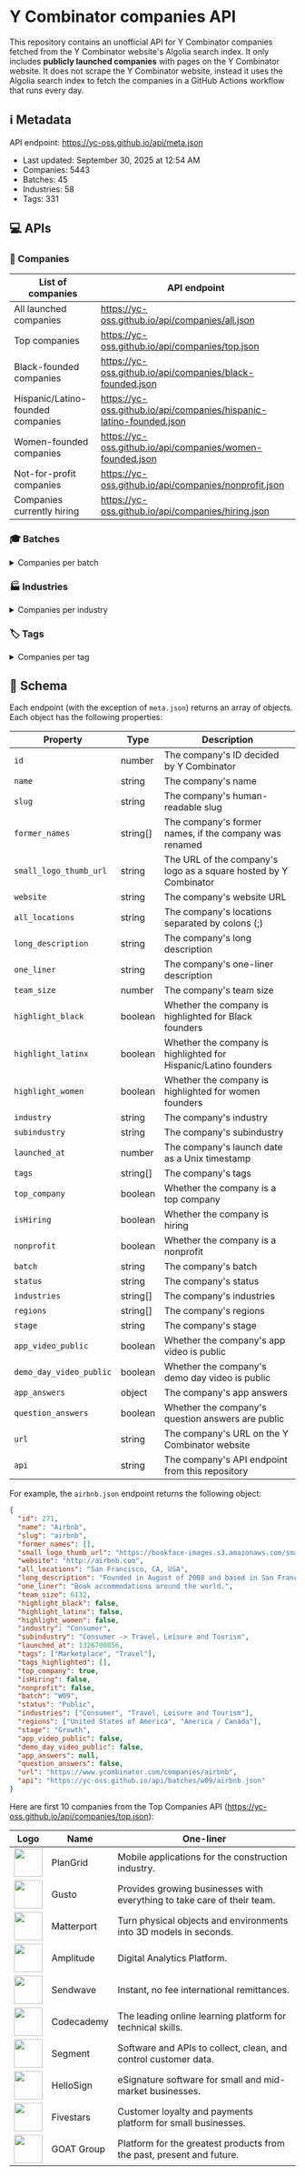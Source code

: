 # Y Combinator companies API

This repository contains an unofficial API for Y Combinator companies fetched
from the Y Combinator website's Algolia search index. It only includes
**publicly launched companies** with pages on the Y Combinator website. It does
not scrape the Y Combinator website, instead it uses the Algolia search index to
fetch the companies in a GitHub Actions workflow that runs every day.

<!--start generated readme-->

## ℹ️ Metadata

API endpoint: https://yc-oss.github.io/api/meta.json

- Last updated: September 30, 2025 at 12:54 AM
- Companies: 5443
- Batches: 45
- Industries: 58
- Tags: 331

## 💻 APIs

### 🏢 Companies

| List of companies                 | API endpoint                                                        |
| --------------------------------- | ------------------------------------------------------------------- |
| All launched companies            | https://yc-oss.github.io/api/companies/all.json                     |
| Top companies                     | https://yc-oss.github.io/api/companies/top.json                     |
| Black-founded companies           | https://yc-oss.github.io/api/companies/black-founded.json           |
| Hispanic/Latino-founded companies | https://yc-oss.github.io/api/companies/hispanic-latino-founded.json |
| Women-founded companies           | https://yc-oss.github.io/api/companies/women-founded.json           |
| Not-for-profit companies          | https://yc-oss.github.io/api/companies/nonprofit.json               |
| Companies currently hiring        | https://yc-oss.github.io/api/companies/hiring.json                  |

### 🎓 Batches

<details>
<summary>Companies per batch</summary>

| Batch       | Count | API endpoint                                          |
| ----------- | ----- | ----------------------------------------------------- |
| Winter 2012 | 66    | https://yc-oss.github.io/api/batches/winter-2012.json |
| Summer 2011 | 60    | https://yc-oss.github.io/api/batches/summer-2011.json |
| Winter 2011 | 45    | https://yc-oss.github.io/api/batches/winter-2011.json |
| Summer 2010 | 36    | https://yc-oss.github.io/api/batches/summer-2010.json |
| Winter 2010 | 27    | https://yc-oss.github.io/api/batches/winter-2010.json |
| Summer 2009 | 26    | https://yc-oss.github.io/api/batches/summer-2009.json |
| Winter 2009 | 16    | https://yc-oss.github.io/api/batches/winter-2009.json |
| Summer 2008 | 22    | https://yc-oss.github.io/api/batches/summer-2008.json |
| Winter 2008 | 21    | https://yc-oss.github.io/api/batches/winter-2008.json |
| Summer 2007 | 19    | https://yc-oss.github.io/api/batches/summer-2007.json |
| Winter 2007 | 13    | https://yc-oss.github.io/api/batches/winter-2007.json |
| Summer 2006 | 11    | https://yc-oss.github.io/api/batches/summer-2006.json |
| Winter 2006 | 7     | https://yc-oss.github.io/api/batches/winter-2006.json |
| Summer 2005 | 8     | https://yc-oss.github.io/api/batches/summer-2005.json |
| Summer 2012 | 83    | https://yc-oss.github.io/api/batches/summer-2012.json |
| Winter 2013 | 46    | https://yc-oss.github.io/api/batches/winter-2013.json |
| Summer 2013 | 52    | https://yc-oss.github.io/api/batches/summer-2013.json |
| Winter 2014 | 74    | https://yc-oss.github.io/api/batches/winter-2014.json |
| Summer 2014 | 78    | https://yc-oss.github.io/api/batches/summer-2014.json |
| Winter 2015 | 111   | https://yc-oss.github.io/api/batches/winter-2015.json |
| Summer 2015 | 105   | https://yc-oss.github.io/api/batches/summer-2015.json |
| Winter 2016 | 122   | https://yc-oss.github.io/api/batches/winter-2016.json |
| Summer 2017 | 125   | https://yc-oss.github.io/api/batches/summer-2017.json |
| Summer 2016 | 102   | https://yc-oss.github.io/api/batches/summer-2016.json |
| Winter 2017 | 116   | https://yc-oss.github.io/api/batches/winter-2017.json |
| Winter 2018 | 146   | https://yc-oss.github.io/api/batches/winter-2018.json |
| Summer 2018 | 131   | https://yc-oss.github.io/api/batches/summer-2018.json |
| Summer 2019 | 176   | https://yc-oss.github.io/api/batches/summer-2019.json |
| Winter 2019 | 195   | https://yc-oss.github.io/api/batches/winter-2019.json |
| Winter 2020 | 228   | https://yc-oss.github.io/api/batches/winter-2020.json |
| Summer 2020 | 208   | https://yc-oss.github.io/api/batches/summer-2020.json |
| Winter 2021 | 336   | https://yc-oss.github.io/api/batches/winter-2021.json |
| Summer 2021 | 391   | https://yc-oss.github.io/api/batches/summer-2021.json |
| Winter 2022 | 400   | https://yc-oss.github.io/api/batches/winter-2022.json |
| Summer 2022 | 234   | https://yc-oss.github.io/api/batches/summer-2022.json |
| Winter 2023 | 275   | https://yc-oss.github.io/api/batches/winter-2023.json |
| Summer 2023 | 221   | https://yc-oss.github.io/api/batches/summer-2023.json |
| Winter 2024 | 251   | https://yc-oss.github.io/api/batches/winter-2024.json |
| Winter 2025 | 167   | https://yc-oss.github.io/api/batches/winter-2025.json |
| Summer 2024 | 252   | https://yc-oss.github.io/api/batches/summer-2024.json |
| Fall 2024   | 94    | https://yc-oss.github.io/api/batches/fall-2024.json   |
| Spring 2025 | 144   | https://yc-oss.github.io/api/batches/spring-2025.json |
| Summer 2025 | 170   | https://yc-oss.github.io/api/batches/summer-2025.json |
| Fall 2025   | 32    | https://yc-oss.github.io/api/batches/fall-2025.json   |
| Unspecified | 1     | https://yc-oss.github.io/api/batches/unspecified.json |

</details>

### 🏭 Industries

<details>
<summary>Companies per industry</summary>

| Industry                        | Count | API endpoint                                                                |
| ------------------------------- | ----- | --------------------------------------------------------------------------- |
| Agriculture                     | 29    | https://yc-oss.github.io/api/industries/agriculture.json                    |
| Analytics                       | 117   | https://yc-oss.github.io/api/industries/analytics.json                      |
| Apparel and Cosmetics           | 49    | https://yc-oss.github.io/api/industries/apparel-and-cosmetics.json          |
| Asset Management                | 52    | https://yc-oss.github.io/api/industries/asset-management.json               |
| Automotive                      | 21    | https://yc-oss.github.io/api/industries/automotive.json                     |
| Aviation and Space              | 55    | https://yc-oss.github.io/api/industries/aviation-and-space.json             |
| B2B                             | 2714  | https://yc-oss.github.io/api/industries/b2b.json                            |
| Banking and Exchange            | 71    | https://yc-oss.github.io/api/industries/banking-and-exchange.json           |
| Climate                         | 51    | https://yc-oss.github.io/api/industries/climate.json                        |
| Construction                    | 43    | https://yc-oss.github.io/api/industries/construction.json                   |
| Consumer                        | 846   | https://yc-oss.github.io/api/industries/consumer.json                       |
| Consumer Electronics            | 41    | https://yc-oss.github.io/api/industries/consumer-electronics.json           |
| Consumer Finance                | 81    | https://yc-oss.github.io/api/industries/consumer-finance.json               |
| Consumer Health and Wellness    | 113   | https://yc-oss.github.io/api/industries/consumer-health-and-wellness.json   |
| Content                         | 110   | https://yc-oss.github.io/api/industries/content.json                        |
| Credit and Lending              | 74    | https://yc-oss.github.io/api/industries/credit-and-lending.json             |
| Diagnostics                     | 54    | https://yc-oss.github.io/api/industries/diagnostics.json                    |
| Drones                          | 20    | https://yc-oss.github.io/api/industries/drones.json                         |
| Drug Discovery and Delivery     | 49    | https://yc-oss.github.io/api/industries/drug-discovery-and-delivery.json    |
| Education                       | 125   | https://yc-oss.github.io/api/industries/education.json                      |
| Energy                          | 38    | https://yc-oss.github.io/api/industries/energy.json                         |
| Engineering, Product and Design | 557   | https://yc-oss.github.io/api/industries/engineering-product-and-design.json |
| Finance and Accounting          | 120   | https://yc-oss.github.io/api/industries/finance-and-accounting.json         |
| Fintech                         | 597   | https://yc-oss.github.io/api/industries/fintech.json                        |
| Food and Beverage               | 94    | https://yc-oss.github.io/api/industries/food-and-beverage.json              |
| Gaming                          | 69    | https://yc-oss.github.io/api/industries/gaming.json                         |
| Government                      | 40    | https://yc-oss.github.io/api/industries/government.json                     |
| Healthcare                      | 640   | https://yc-oss.github.io/api/industries/healthcare.json                     |
| Healthcare IT                   | 136   | https://yc-oss.github.io/api/industries/healthcare-it.json                  |
| Healthcare Services             | 68    | https://yc-oss.github.io/api/industries/healthcare-services.json            |
| Home and Personal               | 128   | https://yc-oss.github.io/api/industries/home-and-personal.json              |
| Housing and Real Estate         | 79    | https://yc-oss.github.io/api/industries/housing-and-real-estate.json        |
| Human Resources                 | 81    | https://yc-oss.github.io/api/industries/human-resources.json                |
| Industrial Bio                  | 32    | https://yc-oss.github.io/api/industries/industrial-bio.json                 |
| Industrials                     | 317   | https://yc-oss.github.io/api/industries/industrials.json                    |
| Infrastructure                  | 238   | https://yc-oss.github.io/api/industries/infrastructure.json                 |
| Insurance                       | 48    | https://yc-oss.github.io/api/industries/insurance.json                      |
| Job and Career Services         | 17    | https://yc-oss.github.io/api/industries/job-and-career-services.json        |
| Legal                           | 45    | https://yc-oss.github.io/api/industries/legal.json                          |
| Manufacturing and Robotics      | 82    | https://yc-oss.github.io/api/industries/manufacturing-and-robotics.json     |
| Marketing                       | 152   | https://yc-oss.github.io/api/industries/marketing.json                      |
| Medical Devices                 | 43    | https://yc-oss.github.io/api/industries/medical-devices.json                |
| Office Management               | 25    | https://yc-oss.github.io/api/industries/office-management.json              |
| Operations                      | 136   | https://yc-oss.github.io/api/industries/operations.json                     |
| Payments                        | 121   | https://yc-oss.github.io/api/industries/payments.json                       |
| Productivity                    | 217   | https://yc-oss.github.io/api/industries/productivity.json                   |
| Real Estate and Construction    | 146   | https://yc-oss.github.io/api/industries/real-estate-and-construction.json   |
| Recruiting and Talent           | 70    | https://yc-oss.github.io/api/industries/recruiting-and-talent.json          |
| Retail                          | 126   | https://yc-oss.github.io/api/industries/retail.json                         |
| Sales                           | 124   | https://yc-oss.github.io/api/industries/sales.json                          |
| Security                        | 105   | https://yc-oss.github.io/api/industries/security.json                       |
| Social                          | 113   | https://yc-oss.github.io/api/industries/social.json                         |
| Supply Chain and Logistics      | 125   | https://yc-oss.github.io/api/industries/supply-chain-and-logistics.json     |
| Therapeutics                    | 64    | https://yc-oss.github.io/api/industries/therapeutics.json                   |
| Transportation Services         | 27    | https://yc-oss.github.io/api/industries/transportation-services.json        |
| Travel, Leisure and Tourism     | 35    | https://yc-oss.github.io/api/industries/travel-leisure-and-tourism.json     |
| Unspecified                     | 18    | https://yc-oss.github.io/api/industries/unspecified.json                    |
| Virtual and Augmented Reality   | 21    | https://yc-oss.github.io/api/industries/virtual-and-augmented-reality.json  |

</details>

### 🏷️ Tags

<details>
<summary>Companies per tag</summary>

| Tag                                                    | Count | API endpoint                                                                                 |
| ------------------------------------------------------ | ----- | -------------------------------------------------------------------------------------------- |
| 3D Printed Foods                                       | 1     | https://yc-oss.github.io/api/tags/3d-printed-foods.json                                      |
| 3D Printing                                            | 13    | https://yc-oss.github.io/api/tags/3d-printing.json                                           |
| Advanced Materials                                     | 6     | https://yc-oss.github.io/api/tags/advanced-materials.json                                    |
| Advertising                                            | 35    | https://yc-oss.github.io/api/tags/advertising.json                                           |
| Aerospace                                              | 31    | https://yc-oss.github.io/api/tags/aerospace.json                                             |
| Agriculture                                            | 31    | https://yc-oss.github.io/api/tags/agriculture.json                                           |
| AI                                                     | 686   | https://yc-oss.github.io/api/tags/ai.json                                                    |
| AI Assistant                                           | 138   | https://yc-oss.github.io/api/tags/ai-assistant.json                                          |
| AI-Enhanced Learning                                   | 44    | https://yc-oss.github.io/api/tags/ai-enhanced-learning.json                                  |
| AI-powered Drug Discovery                              | 38    | https://yc-oss.github.io/api/tags/ai-powered-drug-discovery.json                             |
| AIOps                                                  | 54    | https://yc-oss.github.io/api/tags/aiops.json                                                 |
| Air Taxis                                              | 5     | https://yc-oss.github.io/api/tags/air-taxis.json                                             |
| Airlines                                               | 4     | https://yc-oss.github.io/api/tags/airlines.json                                              |
| Airplanes                                              | 10    | https://yc-oss.github.io/api/tags/airplanes.json                                             |
| Alternative Battery Tech                               | 2     | https://yc-oss.github.io/api/tags/alternative-battery-tech.json                              |
| Alternative Fuels                                      | 1     | https://yc-oss.github.io/api/tags/alternative-fuels.json                                     |
| Analytics                                              | 180   | https://yc-oss.github.io/api/tags/analytics.json                                             |
| Anti-Aging                                             | 7     | https://yc-oss.github.io/api/tags/anti-aging.json                                            |
| API                                                    | 140   | https://yc-oss.github.io/api/tags/api.json                                                   |
| APIs                                                   | 8     | https://yc-oss.github.io/api/tags/apis.json                                                  |
| Apparel                                                | 4     | https://yc-oss.github.io/api/tags/apparel.json                                               |
| AR                                                     | 6     | https://yc-oss.github.io/api/tags/ar.json                                                    |
| Architecture                                           | 2     | https://yc-oss.github.io/api/tags/architecture.json                                          |
| Art Trading Platforms                                  | 1     | https://yc-oss.github.io/api/tags/art-trading-platforms.json                                 |
| Artificial Intelligence                                | 796   | https://yc-oss.github.io/api/tags/artificial-intelligence.json                               |
| Assistive Tech                                         | 7     | https://yc-oss.github.io/api/tags/assistive-tech.json                                        |
| Augmented Reality                                      | 22    | https://yc-oss.github.io/api/tags/augmented-reality.json                                     |
| Auto Commerce                                          | 6     | https://yc-oss.github.io/api/tags/auto-commerce.json                                         |
| Automation                                             | 77    | https://yc-oss.github.io/api/tags/automation.json                                            |
| Automotive                                             | 21    | https://yc-oss.github.io/api/tags/automotive.json                                            |
| Autonomous Delivery                                    | 8     | https://yc-oss.github.io/api/tags/autonomous-delivery.json                                   |
| Autonomous Trucking                                    | 12    | https://yc-oss.github.io/api/tags/autonomous-trucking.json                                   |
| B2B                                                    | 1068  | https://yc-oss.github.io/api/tags/b2b.json                                                   |
| Banking as a Service                                   | 25    | https://yc-oss.github.io/api/tags/banking-as-a-service.json                                  |
| Batteryless IoT Sensors                                | 1     | https://yc-oss.github.io/api/tags/batteryless-iot-sensors.json                               |
| Beauty                                                 | 10    | https://yc-oss.github.io/api/tags/beauty.json                                                |
| Big Data                                               | 22    | https://yc-oss.github.io/api/tags/big-data.json                                              |
| Billing                                                | 10    | https://yc-oss.github.io/api/tags/billing.json                                               |
| Biometrics                                             | 6     | https://yc-oss.github.io/api/tags/biometrics.json                                            |
| Bioplastic                                             | 3     | https://yc-oss.github.io/api/tags/bioplastic.json                                            |
| Biotech                                                | 132   | https://yc-oss.github.io/api/tags/biotech.json                                               |
| Biotechnology                                          | 12    | https://yc-oss.github.io/api/tags/biotechnology.json                                         |
| Blockchain                                             | 2     | https://yc-oss.github.io/api/tags/blockchain.json                                            |
| Booking                                                | 3     | https://yc-oss.github.io/api/tags/booking.json                                               |
| Calendar                                               | 8     | https://yc-oss.github.io/api/tags/calendar.json                                              |
| Call Center                                            | 7     | https://yc-oss.github.io/api/tags/call-center.json                                           |
| Cannabis                                               | 7     | https://yc-oss.github.io/api/tags/cannabis.json                                              |
| Carbon Capture and Removal                             | 13    | https://yc-oss.github.io/api/tags/carbon-capture-and-removal.json                            |
| Careers                                                | 4     | https://yc-oss.github.io/api/tags/careers.json                                               |
| Cashierless Checkout                                   | 5     | https://yc-oss.github.io/api/tags/cashierless-checkout.json                                  |
| Cell Therapy                                           | 5     | https://yc-oss.github.io/api/tags/cell-therapy.json                                          |
| Cellular Agriculture                                   | 6     | https://yc-oss.github.io/api/tags/cellular-agriculture.json                                  |
| Chat                                                   | 6     | https://yc-oss.github.io/api/tags/chat.json                                                  |
| Chatbot                                                | 9     | https://yc-oss.github.io/api/tags/chatbot.json                                               |
| Chatbots                                               | 2     | https://yc-oss.github.io/api/tags/chatbots.json                                              |
| China                                                  | 3     | https://yc-oss.github.io/api/tags/china.json                                                 |
| Civic Tech                                             | 9     | https://yc-oss.github.io/api/tags/civic-tech.json                                            |
| Clean Meat                                             | 1     | https://yc-oss.github.io/api/tags/clean-meat.json                                            |
| Climate                                                | 146   | https://yc-oss.github.io/api/tags/climate.json                                               |
| ClimateTech                                            | 32    | https://yc-oss.github.io/api/tags/climatetech.json                                           |
| Cloud Computing                                        | 43    | https://yc-oss.github.io/api/tags/cloud-computing.json                                       |
| Cloud Gaming                                           | 3     | https://yc-oss.github.io/api/tags/cloud-gaming.json                                          |
| Cloud Workload Protection                              | 5     | https://yc-oss.github.io/api/tags/cloud-workload-protection.json                             |
| Coding Bootcamps                                       | 2     | https://yc-oss.github.io/api/tags/coding-bootcamps.json                                      |
| Collaboration                                          | 45    | https://yc-oss.github.io/api/tags/collaboration.json                                         |
| Commercial Space Launch                                | 7     | https://yc-oss.github.io/api/tags/commercial-space-launch.json                               |
| Community                                              | 59    | https://yc-oss.github.io/api/tags/community.json                                             |
| Compliance                                             | 65    | https://yc-oss.github.io/api/tags/compliance.json                                            |
| Computational Storage                                  | 1     | https://yc-oss.github.io/api/tags/computational-storage.json                                 |
| Computer Vision                                        | 72    | https://yc-oss.github.io/api/tags/computer-vision.json                                       |
| Construction                                           | 63    | https://yc-oss.github.io/api/tags/construction.json                                          |
| Consumer                                               | 215   | https://yc-oss.github.io/api/tags/consumer.json                                              |
| Consumer Finance                                       | 25    | https://yc-oss.github.io/api/tags/consumer-finance.json                                      |
| Consumer Health Services                               | 101   | https://yc-oss.github.io/api/tags/consumer-health-services.json                              |
| Consumer Products                                      | 13    | https://yc-oss.github.io/api/tags/consumer-products.json                                     |
| Conversational AI                                      | 40    | https://yc-oss.github.io/api/tags/conversational-ai.json                                     |
| Conversational Banking                                 | 2     | https://yc-oss.github.io/api/tags/conversational-banking.json                                |
| COVID-19                                               | 4     | https://yc-oss.github.io/api/tags/covid-19.json                                              |
| Creator Economy                                        | 31    | https://yc-oss.github.io/api/tags/creator-economy.json                                       |
| CRISPR                                                 | 3     | https://yc-oss.github.io/api/tags/crispr.json                                                |
| CRM                                                    | 22    | https://yc-oss.github.io/api/tags/crm.json                                                   |
| Crowdfunding                                           | 9     | https://yc-oss.github.io/api/tags/crowdfunding.json                                          |
| Crowdsourcing                                          | 4     | https://yc-oss.github.io/api/tags/crowdsourcing.json                                         |
| Crypto / Web3                                          | 91    | https://yc-oss.github.io/api/tags/crypto-web3.json                                           |
| Cryptocurrency                                         | 8     | https://yc-oss.github.io/api/tags/cryptocurrency.json                                        |
| Cryptography                                           | 4     | https://yc-oss.github.io/api/tags/cryptography.json                                          |
| Cultivated Meat                                        | 2     | https://yc-oss.github.io/api/tags/cultivated-meat.json                                       |
| Culture                                                | 2     | https://yc-oss.github.io/api/tags/culture.json                                               |
| Cultured Meat                                          | 3     | https://yc-oss.github.io/api/tags/cultured-meat.json                                         |
| Customer Service                                       | 20    | https://yc-oss.github.io/api/tags/customer-service.json                                      |
| Customer Success                                       | 26    | https://yc-oss.github.io/api/tags/customer-success.json                                      |
| Customer Support                                       | 32    | https://yc-oss.github.io/api/tags/customer-support.json                                      |
| Customization                                          | 2     | https://yc-oss.github.io/api/tags/customization.json                                         |
| Cyber Insurance                                        | 1     | https://yc-oss.github.io/api/tags/cyber-insurance.json                                       |
| Cybersecurity                                          | 40    | https://yc-oss.github.io/api/tags/cybersecurity.json                                         |
| DAO                                                    | 3     | https://yc-oss.github.io/api/tags/dao.json                                                   |
| Data Engineering                                       | 91    | https://yc-oss.github.io/api/tags/data-engineering.json                                      |
| Data Labeling                                          | 13    | https://yc-oss.github.io/api/tags/data-labeling.json                                         |
| Data Science                                           | 30    | https://yc-oss.github.io/api/tags/data-science.json                                          |
| Data Visualization                                     | 32    | https://yc-oss.github.io/api/tags/data-visualization.json                                    |
| Databases                                              | 26    | https://yc-oss.github.io/api/tags/databases.json                                             |
| Dating                                                 | 7     | https://yc-oss.github.io/api/tags/dating.json                                                |
| Deep Learning                                          | 39    | https://yc-oss.github.io/api/tags/deep-learning.json                                         |
| Deepfake Detection                                     | 1     | https://yc-oss.github.io/api/tags/deepfake-detection.json                                    |
| DeFi                                                   | 12    | https://yc-oss.github.io/api/tags/defi.json                                                  |
| Delivery                                               | 54    | https://yc-oss.github.io/api/tags/delivery.json                                              |
| Dental                                                 | 6     | https://yc-oss.github.io/api/tags/dental.json                                                |
| Design                                                 | 27    | https://yc-oss.github.io/api/tags/design.json                                                |
| Design Tools                                           | 56    | https://yc-oss.github.io/api/tags/design-tools.json                                          |
| Developer Tools                                        | 516   | https://yc-oss.github.io/api/tags/developer-tools.json                                       |
| DevOps                                                 | 48    | https://yc-oss.github.io/api/tags/devops.json                                                |
| DevSecOps                                              | 32    | https://yc-oss.github.io/api/tags/devsecops.json                                             |
| Diagnostics                                            | 32    | https://yc-oss.github.io/api/tags/diagnostics.json                                           |
| Digital Freight Brokerage                              | 2     | https://yc-oss.github.io/api/tags/digital-freight-brokerage.json                             |
| Digital Health                                         | 102   | https://yc-oss.github.io/api/tags/digital-health.json                                        |
| Diversity & Inclusion                                  | 3     | https://yc-oss.github.io/api/tags/diversity-and-inclusion.json                               |
| Documents                                              | 31    | https://yc-oss.github.io/api/tags/documents.json                                             |
| Drones                                                 | 25    | https://yc-oss.github.io/api/tags/drones.json                                                |
| Drug Delivery                                          | 6     | https://yc-oss.github.io/api/tags/drug-delivery.json                                         |
| Drug discovery                                         | 30    | https://yc-oss.github.io/api/tags/drug-discovery.json                                        |
| E-Commerce                                             | 42    | https://yc-oss.github.io/api/tags/e-commerce.json                                            |
| Edge Computing Semiconductors                          | 4     | https://yc-oss.github.io/api/tags/edge-computing-semiconductors.json                         |
| Edtech                                                 | 19    | https://yc-oss.github.io/api/tags/edtech.json                                                |
| Education                                              | 164   | https://yc-oss.github.io/api/tags/education.json                                             |
| eLearning                                              | 48    | https://yc-oss.github.io/api/tags/elearning.json                                             |
| Election Tech                                          | 2     | https://yc-oss.github.io/api/tags/election-tech.json                                         |
| Electric Vehicles                                      | 24    | https://yc-oss.github.io/api/tags/electric-vehicles.json                                     |
| Electronics                                            | 9     | https://yc-oss.github.io/api/tags/electronics.json                                           |
| Email                                                  | 28    | https://yc-oss.github.io/api/tags/email.json                                                 |
| Emerging Markets                                       | 7     | https://yc-oss.github.io/api/tags/emerging-markets.json                                      |
| Energy                                                 | 38    | https://yc-oss.github.io/api/tags/energy.json                                                |
| Energy Storage                                         | 13    | https://yc-oss.github.io/api/tags/energy-storage.json                                        |
| Enterprise                                             | 108   | https://yc-oss.github.io/api/tags/enterprise.json                                            |
| Enterprise Software                                    | 103   | https://yc-oss.github.io/api/tags/enterprise-software.json                                   |
| Entertainment                                          | 51    | https://yc-oss.github.io/api/tags/entertainment.json                                         |
| eSports                                                | 3     | https://yc-oss.github.io/api/tags/esports.json                                               |
| Fashion                                                | 20    | https://yc-oss.github.io/api/tags/fashion.json                                               |
| Feedback                                               | 6     | https://yc-oss.github.io/api/tags/feedback.json                                              |
| Femtech                                                | 5     | https://yc-oss.github.io/api/tags/femtech.json                                               |
| Fertility Tech                                         | 8     | https://yc-oss.github.io/api/tags/fertility-tech.json                                        |
| Finance                                                | 76    | https://yc-oss.github.io/api/tags/finance.json                                               |
| FinOps                                                 | 28    | https://yc-oss.github.io/api/tags/finops.json                                                |
| Fintech                                                | 697   | https://yc-oss.github.io/api/tags/fintech.json                                               |
| Fitness                                                | 18    | https://yc-oss.github.io/api/tags/fitness.json                                               |
| Food                                                   | 8     | https://yc-oss.github.io/api/tags/food.json                                                  |
| Food & Beverage                                        | 26    | https://yc-oss.github.io/api/tags/food-and-beverage.json                                     |
| Food Service Robots & Machines                         | 10    | https://yc-oss.github.io/api/tags/food-service-robots-and-machines.json                      |
| Food Tech                                              | 48    | https://yc-oss.github.io/api/tags/food-tech.json                                             |
| Fraud Detection                                        | 7     | https://yc-oss.github.io/api/tags/fraud-detection.json                                       |
| Fraud Prevention                                       | 4     | https://yc-oss.github.io/api/tags/fraud-prevention.json                                      |
| Fundraising                                            | 3     | https://yc-oss.github.io/api/tags/fundraising.json                                           |
| Furniture                                              | 7     | https://yc-oss.github.io/api/tags/furniture.json                                             |
| Fusion Energy                                          | 2     | https://yc-oss.github.io/api/tags/fusion-energy.json                                         |
| Gaming                                                 | 86    | https://yc-oss.github.io/api/tags/gaming.json                                                |
| Gardening                                              | 2     | https://yc-oss.github.io/api/tags/gardening.json                                             |
| Gene Therapy                                           | 13    | https://yc-oss.github.io/api/tags/gene-therapy.json                                          |
| Generative AI                                          | 268   | https://yc-oss.github.io/api/tags/generative-ai.json                                         |
| Genetic Engineering                                    | 2     | https://yc-oss.github.io/api/tags/genetic-engineering.json                                   |
| Genomics                                               | 27    | https://yc-oss.github.io/api/tags/genomics.json                                              |
| Geographic Information System                          | 5     | https://yc-oss.github.io/api/tags/geographic-information-system.json                         |
| Ghost Kitchens                                         | 11    | https://yc-oss.github.io/api/tags/ghost-kitchens.json                                        |
| GovTech                                                | 41    | https://yc-oss.github.io/api/tags/govtech.json                                               |
| GraphQL                                                | 3     | https://yc-oss.github.io/api/tags/graphql.json                                               |
| Grocery                                                | 31    | https://yc-oss.github.io/api/tags/grocery.json                                               |
| Hard Tech                                              | 91    | https://yc-oss.github.io/api/tags/hard-tech.json                                             |
| Hardware                                               | 119   | https://yc-oss.github.io/api/tags/hardware.json                                              |
| Health & Wellness                                      | 39    | https://yc-oss.github.io/api/tags/health-and-wellness.json                                   |
| Health Insurance                                       | 26    | https://yc-oss.github.io/api/tags/health-insurance.json                                      |
| Health Tech                                            | 169   | https://yc-oss.github.io/api/tags/health-tech.json                                           |
| Healthcare                                             | 197   | https://yc-oss.github.io/api/tags/healthcare.json                                            |
| Healthcare IT                                          | 36    | https://yc-oss.github.io/api/tags/healthcare-it.json                                         |
| Home Automation                                        | 4     | https://yc-oss.github.io/api/tags/home-automation.json                                       |
| Home Services                                          | 9     | https://yc-oss.github.io/api/tags/home-services.json                                         |
| Housing                                                | 18    | https://yc-oss.github.io/api/tags/housing.json                                               |
| HR Tech                                                | 72    | https://yc-oss.github.io/api/tags/hr-tech.json                                               |
| Human Resources                                        | 22    | https://yc-oss.github.io/api/tags/human-resources.json                                       |
| Hydrogen Energy                                        | 3     | https://yc-oss.github.io/api/tags/hydrogen-energy.json                                       |
| Identity                                               | 15    | https://yc-oss.github.io/api/tags/identity.json                                              |
| Immigration                                            | 5     | https://yc-oss.github.io/api/tags/immigration.json                                           |
| Income Share Agreements                                | 4     | https://yc-oss.github.io/api/tags/income-share-agreements.json                               |
| India                                                  | 38    | https://yc-oss.github.io/api/tags/india.json                                                 |
| Indoor Mapping                                         | 5     | https://yc-oss.github.io/api/tags/indoor-mapping.json                                        |
| Industrial                                             | 16    | https://yc-oss.github.io/api/tags/industrial.json                                            |
| Industrial Workplace Safety                            | 4     | https://yc-oss.github.io/api/tags/industrial-workplace-safety.json                           |
| Infrastructure                                         | 89    | https://yc-oss.github.io/api/tags/infrastructure.json                                        |
| Insurance                                              | 67    | https://yc-oss.github.io/api/tags/insurance.json                                             |
| International                                          | 6     | https://yc-oss.github.io/api/tags/international.json                                         |
| Investing                                              | 55    | https://yc-oss.github.io/api/tags/investing.json                                             |
| Investments                                            | 7     | https://yc-oss.github.io/api/tags/investments.json                                           |
| IoT                                                    | 45    | https://yc-oss.github.io/api/tags/iot.json                                                   |
| IoT Security                                           | 2     | https://yc-oss.github.io/api/tags/iot-security.json                                          |
| Kids                                                   | 9     | https://yc-oss.github.io/api/tags/kids.json                                                  |
| Kubernetes                                             | 13    | https://yc-oss.github.io/api/tags/kubernetes.json                                            |
| Lab-on-a-chip                                          | 1     | https://yc-oss.github.io/api/tags/lab-on-a-chip.json                                         |
| Latin America                                          | 21    | https://yc-oss.github.io/api/tags/latin-america.json                                         |
| Legal                                                  | 31    | https://yc-oss.github.io/api/tags/legal.json                                                 |
| LegalTech                                              | 48    | https://yc-oss.github.io/api/tags/legaltech.json                                             |
| Lending                                                | 16    | https://yc-oss.github.io/api/tags/lending.json                                               |
| Lidar                                                  | 1     | https://yc-oss.github.io/api/tags/lidar.json                                                 |
| Live                                                   | 5     | https://yc-oss.github.io/api/tags/live.json                                                  |
| Livestock Health                                       | 1     | https://yc-oss.github.io/api/tags/livestock-health.json                                      |
| Location-based                                         | 3     | https://yc-oss.github.io/api/tags/location-based.json                                        |
| Logistics                                              | 120   | https://yc-oss.github.io/api/tags/logistics.json                                             |
| Machine Learning                                       | 225   | https://yc-oss.github.io/api/tags/machine-learning.json                                      |
| Manufacturing                                          | 66    | https://yc-oss.github.io/api/tags/manufacturing.json                                         |
| Maritime                                               | 3     | https://yc-oss.github.io/api/tags/maritime.json                                              |
| Market Research                                        | 13    | https://yc-oss.github.io/api/tags/market-research.json                                       |
| Marketing                                              | 88    | https://yc-oss.github.io/api/tags/marketing.json                                             |
| Marketplace                                            | 305   | https://yc-oss.github.io/api/tags/marketplace.json                                           |
| Media                                                  | 40    | https://yc-oss.github.io/api/tags/media.json                                                 |
| Medical Devices                                        | 66    | https://yc-oss.github.io/api/tags/medical-devices.json                                       |
| Medical Robotics                                       | 6     | https://yc-oss.github.io/api/tags/medical-robotics.json                                      |
| Mental Health                                          | 10    | https://yc-oss.github.io/api/tags/mental-health.json                                         |
| Mental Health Tech                                     | 38    | https://yc-oss.github.io/api/tags/mental-health-tech.json                                    |
| Messaging                                              | 45    | https://yc-oss.github.io/api/tags/messaging.json                                             |
| Metaverse                                              | 9     | https://yc-oss.github.io/api/tags/metaverse.json                                             |
| Microfluidics                                          | 5     | https://yc-oss.github.io/api/tags/microfluidics.json                                         |
| Microinsurance                                         | 3     | https://yc-oss.github.io/api/tags/microinsurance.json                                        |
| Mining                                                 | 4     | https://yc-oss.github.io/api/tags/mining.json                                                |
| ML                                                     | 15    | https://yc-oss.github.io/api/tags/ml.json                                                    |
| Mobility                                               | 13    | https://yc-oss.github.io/api/tags/mobility.json                                              |
| Monitoring                                             | 12    | https://yc-oss.github.io/api/tags/monitoring.json                                            |
| Music                                                  | 22    | https://yc-oss.github.io/api/tags/music.json                                                 |
| Nanomedicine                                           | 5     | https://yc-oss.github.io/api/tags/nanomedicine.json                                          |
| Nanosensors                                            | 4     | https://yc-oss.github.io/api/tags/nanosensors.json                                           |
| Nanotechnology                                         | 11    | https://yc-oss.github.io/api/tags/nanotechnology.json                                        |
| Navigation                                             | 4     | https://yc-oss.github.io/api/tags/navigation.json                                            |
| Neobank                                                | 50    | https://yc-oss.github.io/api/tags/neobank.json                                               |
| Networks                                               | 3     | https://yc-oss.github.io/api/tags/networks.json                                              |
| Neurotechnology                                        | 14    | https://yc-oss.github.io/api/tags/neurotechnology.json                                       |
| Next-gen Network Security                              | 6     | https://yc-oss.github.io/api/tags/next-gen-network-security.json                             |
| NFT                                                    | 5     | https://yc-oss.github.io/api/tags/nft.json                                                   |
| NLP                                                    | 22    | https://yc-oss.github.io/api/tags/nlp.json                                                   |
| No-code                                                | 36    | https://yc-oss.github.io/api/tags/no-code.json                                               |
| Nonprofit                                              | 25    | https://yc-oss.github.io/api/tags/nonprofit.json                                             |
| Note-taking                                            | 5     | https://yc-oss.github.io/api/tags/note-taking.json                                           |
| Notifications                                          | 2     | https://yc-oss.github.io/api/tags/notifications.json                                         |
| Oncology                                               | 20    | https://yc-oss.github.io/api/tags/oncology.json                                              |
| Open Source                                            | 157   | https://yc-oss.github.io/api/tags/open-source.json                                           |
| Operations                                             | 34    | https://yc-oss.github.io/api/tags/operations.json                                            |
| Payments                                               | 148   | https://yc-oss.github.io/api/tags/payments.json                                              |
| Payroll                                                | 17    | https://yc-oss.github.io/api/tags/payroll.json                                               |
| Pediatrics                                             | 3     | https://yc-oss.github.io/api/tags/pediatrics.json                                            |
| Personalization                                        | 8     | https://yc-oss.github.io/api/tags/personalization.json                                       |
| Plant-based Meat                                       | 2     | https://yc-oss.github.io/api/tags/plant-based-meat.json                                      |
| Podcasts                                               | 7     | https://yc-oss.github.io/api/tags/podcasts.json                                              |
| Primary Care                                           | 8     | https://yc-oss.github.io/api/tags/primary-care.json                                          |
| Privacy                                                | 19    | https://yc-oss.github.io/api/tags/privacy.json                                               |
| Procurement                                            | 15    | https://yc-oss.github.io/api/tags/procurement.json                                           |
| Productivity                                           | 156   | https://yc-oss.github.io/api/tags/productivity.json                                          |
| Proptech                                               | 81    | https://yc-oss.github.io/api/tags/proptech.json                                              |
| Psychedelics                                           | 1     | https://yc-oss.github.io/api/tags/psychedelics.json                                          |
| Quantum Computing                                      | 5     | https://yc-oss.github.io/api/tags/quantum-computing.json                                     |
| Radar                                                  | 2     | https://yc-oss.github.io/api/tags/radar.json                                                 |
| Real Estate                                            | 79    | https://yc-oss.github.io/api/tags/real-estate.json                                           |
| Recommendation System                                  | 4     | https://yc-oss.github.io/api/tags/recommendation-system.json                                 |
| Recruiting                                             | 62    | https://yc-oss.github.io/api/tags/recruiting.json                                            |
| Referrals                                              | 2     | https://yc-oss.github.io/api/tags/referrals.json                                             |
| Regtech                                                | 16    | https://yc-oss.github.io/api/tags/regtech.json                                               |
| Reinforcement Learning                                 | 19    | https://yc-oss.github.io/api/tags/reinforcement-learning.json                                |
| Remittances                                            | 4     | https://yc-oss.github.io/api/tags/remittances.json                                           |
| Remote                                                 | 6     | https://yc-oss.github.io/api/tags/remote.json                                                |
| Remote Work                                            | 18    | https://yc-oss.github.io/api/tags/remote-work.json                                           |
| Renewable Energy                                       | 17    | https://yc-oss.github.io/api/tags/renewable-energy.json                                      |
| Restaurant Tech                                        | 12    | https://yc-oss.github.io/api/tags/restaurant-tech.json                                       |
| Retail                                                 | 48    | https://yc-oss.github.io/api/tags/retail.json                                                |
| Retail Tech                                            | 20    | https://yc-oss.github.io/api/tags/retail-tech.json                                           |
| Reviews                                                | 3     | https://yc-oss.github.io/api/tags/reviews.json                                               |
| Ridesharing                                            | 3     | https://yc-oss.github.io/api/tags/ridesharing.json                                           |
| Robotic Process Automation                             | 29    | https://yc-oss.github.io/api/tags/robotic-process-automation.json                            |
| Robotic Surgery                                        | 3     | https://yc-oss.github.io/api/tags/robotic-surgery.json                                       |
| Robotics                                               | 86    | https://yc-oss.github.io/api/tags/robotics.json                                              |
| Rocketry                                               | 4     | https://yc-oss.github.io/api/tags/rocketry.json                                              |
| SaaS                                                   | 1129  | https://yc-oss.github.io/api/tags/saas.json                                                  |
| Sales                                                  | 110   | https://yc-oss.github.io/api/tags/sales.json                                                 |
| Sales Enablement                                       | 34    | https://yc-oss.github.io/api/tags/sales-enablement.json                                      |
| Satellites                                             | 20    | https://yc-oss.github.io/api/tags/satellites.json                                            |
| Scheduling                                             | 11    | https://yc-oss.github.io/api/tags/scheduling.json                                            |
| Search                                                 | 19    | https://yc-oss.github.io/api/tags/search.json                                                |
| Security                                               | 85    | https://yc-oss.github.io/api/tags/security.json                                              |
| Security Orchestration, Automation and Response (SOAR) | 1     | https://yc-oss.github.io/api/tags/security-orchestration-automation-and-response-(soar).json |
| Self-Driving Vehicles                                  | 5     | https://yc-oss.github.io/api/tags/self-driving-vehicles.json                                 |
| Semiconductors                                         | 10    | https://yc-oss.github.io/api/tags/semiconductors.json                                        |
| SEO                                                    | 4     | https://yc-oss.github.io/api/tags/seo.json                                                   |
| Skincare                                               | 1     | https://yc-oss.github.io/api/tags/skincare.json                                              |
| Sleep Tech                                             | 8     | https://yc-oss.github.io/api/tags/sleep-tech.json                                            |
| Small Modular Reactors                                 | 2     | https://yc-oss.github.io/api/tags/small-modular-reactors.json                                |
| Smart Clothing                                         | 5     | https://yc-oss.github.io/api/tags/smart-clothing.json                                        |
| Smart Home Assistants                                  | 7     | https://yc-oss.github.io/api/tags/smart-home-assistants.json                                 |
| Smart Locks                                            | 1     | https://yc-oss.github.io/api/tags/smart-locks.json                                           |
| SMB                                                    | 13    | https://yc-oss.github.io/api/tags/smb.json                                                   |
| SMS                                                    | 7     | https://yc-oss.github.io/api/tags/sms.json                                                   |
| Social                                                 | 68    | https://yc-oss.github.io/api/tags/social.json                                                |
| Social Media                                           | 29    | https://yc-oss.github.io/api/tags/social-media.json                                          |
| Social Network                                         | 22    | https://yc-oss.github.io/api/tags/social-network.json                                        |
| Solar Power                                            | 16    | https://yc-oss.github.io/api/tags/solar-power.json                                           |
| Space Exploration                                      | 18    | https://yc-oss.github.io/api/tags/space-exploration.json                                     |
| Speech Recognition                                     | 5     | https://yc-oss.github.io/api/tags/speech-recognition.json                                    |
| Sports Tech                                            | 17    | https://yc-oss.github.io/api/tags/sports-tech.json                                           |
| Stocks                                                 | 4     | https://yc-oss.github.io/api/tags/stocks.json                                                |
| Subscriptions                                          | 39    | https://yc-oss.github.io/api/tags/subscriptions.json                                         |
| Supply Chain                                           | 80    | https://yc-oss.github.io/api/tags/supply-chain.json                                          |
| Sustainability                                         | 14    | https://yc-oss.github.io/api/tags/sustainability.json                                        |
| Sustainable Agriculture                                | 2     | https://yc-oss.github.io/api/tags/sustainable-agriculture.json                               |
| Sustainable Fashion                                    | 9     | https://yc-oss.github.io/api/tags/sustainable-fashion.json                                   |
| Sustainable Tourism                                    | 3     | https://yc-oss.github.io/api/tags/sustainable-tourism.json                                   |
| Swarm Robotics                                         | 1     | https://yc-oss.github.io/api/tags/swarm-robotics.json                                        |
| Synthetic Biology                                      | 31    | https://yc-oss.github.io/api/tags/synthetic-biology.json                                     |
| Talent Acquisition                                     | 5     | https://yc-oss.github.io/api/tags/talent-acquisition.json                                    |
| Team Collaboration                                     | 12    | https://yc-oss.github.io/api/tags/team-collaboration.json                                    |
| Telecommunications                                     | 25    | https://yc-oss.github.io/api/tags/telecommunications.json                                    |
| Telehealth                                             | 27    | https://yc-oss.github.io/api/tags/telehealth.json                                            |
| Telemedicine                                           | 29    | https://yc-oss.github.io/api/tags/telemedicine.json                                          |
| Therapeutics                                           | 45    | https://yc-oss.github.io/api/tags/therapeutics.json                                          |
| Ticketing                                              | 3     | https://yc-oss.github.io/api/tags/ticketing.json                                             |
| Time Series                                            | 3     | https://yc-oss.github.io/api/tags/time-series.json                                           |
| Trading                                                | 9     | https://yc-oss.github.io/api/tags/trading.json                                               |
| Transportation                                         | 38    | https://yc-oss.github.io/api/tags/transportation.json                                        |
| Travel                                                 | 47    | https://yc-oss.github.io/api/tags/travel.json                                                |
| Trust & Safety                                         | 5     | https://yc-oss.github.io/api/tags/trust-and-safety.json                                      |
| Unmanned Vehicle                                       | 3     | https://yc-oss.github.io/api/tags/unmanned-vehicle.json                                      |
| Vertical Farming                                       | 3     | https://yc-oss.github.io/api/tags/vertical-farming.json                                      |
| Video                                                  | 84    | https://yc-oss.github.io/api/tags/video.json                                                 |
| Virtual Reality                                        | 13    | https://yc-oss.github.io/api/tags/virtual-reality.json                                       |
| VR Health                                              | 2     | https://yc-oss.github.io/api/tags/vr-health.json                                             |
| Warehouse Management Tech                              | 14    | https://yc-oss.github.io/api/tags/warehouse-management-tech.json                             |
| Weather                                                | 3     | https://yc-oss.github.io/api/tags/weather.json                                               |
| Web Development                                        | 23    | https://yc-oss.github.io/api/tags/web-development.json                                       |
| Women's Health                                         | 14    | https://yc-oss.github.io/api/tags/women's-health.json                                        |
| Workflow Automation                                    | 68    | https://yc-oss.github.io/api/tags/workflow-automation.json                                   |

</details>
<!--end generated readme-->

## 📀 Schema

Each endpoint (with the exception of `meta.json`) returns an array of objects.
Each object has the following properties:

| Property                | Type     | Description                                                      |
| ----------------------- | -------- | ---------------------------------------------------------------- |
| `id`                    | number   | The company's ID decided by Y Combinator                         |
| `name`                  | string   | The company's name                                               |
| `slug`                  | string   | The company's human-readable slug                                |
| `former_names`          | string[] | The company's former names, if the company was renamed           |
| `small_logo_thumb_url`  | string   | The URL of the company's logo as a square hosted by Y Combinator |
| `website`               | string   | The company's website URL                                        |
| `all_locations`         | string   | The company's locations separated by colons (;)                  |
| `long_description`      | string   | The company's long description                                   |
| `one_liner`             | string   | The company's one-liner description                              |
| `team_size`             | number   | The company's team size                                          |
| `highlight_black`       | boolean  | Whether the company is highlighted for Black founders            |
| `highlight_latinx`      | boolean  | Whether the company is highlighted for Hispanic/Latino founders  |
| `highlight_women`       | boolean  | Whether the company is highlighted for women founders            |
| `industry`              | string   | The company's industry                                           |
| `subindustry`           | string   | The company's subindustry                                        |
| `launched_at`           | number   | The company's launch date as a Unix timestamp                    |
| `tags`                  | string[] | The company's tags                                               |
| `top_company`           | boolean  | Whether the company is a top company                             |
| `isHiring`              | boolean  | Whether the company is hiring                                    |
| `nonprofit`             | boolean  | Whether the company is a nonprofit                               |
| `batch`                 | string   | The company's batch                                              |
| `status`                | string   | The company's status                                             |
| `industries`            | string[] | The company's industries                                         |
| `regions`               | string[] | The company's regions                                            |
| `stage`                 | string   | The company's stage                                              |
| `app_video_public`      | boolean  | Whether the company's app video is public                        |
| `demo_day_video_public` | boolean  | Whether the company's demo day video is public                   |
| `app_answers`           | object   | The company's app answers                                        |
| `question_answers`      | boolean  | Whether the company's question answers are public                |
| `url`                   | string   | The company's URL on the Y Combinator website                    |
| `api`                   | string   | The company's API endpoint from this repository                  |

For example, the `airbnb.json` endpoint returns the following object:

```json
{
  "id": 271,
  "name": "Airbnb",
  "slug": "airbnb",
  "former_names": [],
  "small_logo_thumb_url": "https://bookface-images.s3.amazonaws.com/small_logos/3e9a0092bee2ccf926e650e59c06503ec6b9ee65.png",
  "website": "http://airbnb.com",
  "all_locations": "San Francisco, CA, USA",
  "long_description": "Founded in August of 2008 and based in San Francisco, California, Airbnb is a trusted community marketplace for people to list, discover, and book unique accommodations around the world — online or from a mobile phone. Whether an apartment for a night, a castle for a week, or a villa for a month, Airbnb connects people to unique travel experiences, at any price point, in more than 33,000 cities and 192 countries. And with world-class customer service and a growing community of users, Airbnb is the easiest way for people to monetize their extra space and showcase it to an audience of millions.  \r\n\r\nNo global movement springs from individuals. It takes an entire team united behind something big. Together, we work hard, we laugh a lot, we brainstorm nonstop, we use hundreds of Post-Its a week, and we give the best high-fives in town. Headquartered in San Francisco, we have satellite offices in Dublin, London, Barcelona, Paris, Milan, Copenhagen, Berlin, Moscow, São Paolo, Sydney, and Singapore.",
  "one_liner": "Book accommodations around the world.",
  "team_size": 6132,
  "highlight_black": false,
  "highlight_latinx": false,
  "highlight_women": false,
  "industry": "Consumer",
  "subindustry": "Consumer -> Travel, Leisure and Tourism",
  "launched_at": 1326790856,
  "tags": ["Marketplace", "Travel"],
  "tags_highlighted": [],
  "top_company": true,
  "isHiring": false,
  "nonprofit": false,
  "batch": "W09",
  "status": "Public",
  "industries": ["Consumer", "Travel, Leisure and Tourism"],
  "regions": ["United States of America", "America / Canada"],
  "stage": "Growth",
  "app_video_public": false,
  "demo_day_video_public": false,
  "app_answers": null,
  "question_answers": false,
  "url": "https://www.ycombinator.com/companies/airbnb",
  "api": "https://yc-oss.github.io/api/batches/w09/airbnb.json"
}
```

Here are first 10 companies from the Top Companies API
(https://yc-oss.github.io/api/companies/top.json):

| Logo                                                                                                                                   | Name       | One-liner                                                               |
| -------------------------------------------------------------------------------------------------------------------------------------- | ---------- | ----------------------------------------------------------------------- |
| <img src="https://bookface-images.s3.amazonaws.com/small_logos/33ee27aa9c6b3036b40ec6c7f0c2a98ccaf32f40.png" width="50" height="50" /> | PlanGrid   | Mobile applications for the construction industry.                      |
| <img src="https://bookface-images.s3.amazonaws.com/small_logos/6ce7845c2e268525f5f04915212ac0a106fb7e3d.png" width="50" height="50" /> | Gusto      | Provides growing businesses with everything to take care of their team. |
| <img src="https://bookface-images.s3.amazonaws.com/small_logos/b271a79c3b59d6344c90e2803525a22f2a5e8406.png" width="50" height="50" /> | Matterport | Turn physical objects and environments into 3D models in seconds.       |
| <img src="https://bookface-images.s3.amazonaws.com/small_logos/fa98c8a53255b3fd2e9d4a65dbb47eec293729f1.png" width="50" height="50" /> | Amplitude  | Digital Analytics Platform.                                             |
| <img src="https://bookface-images.s3.amazonaws.com/small_logos/1bbfeae646cc8051b5ad469413e67295e9fae353.png" width="50" height="50" /> | Sendwave   | Instant, no fee international remittances.                              |
| <img src="https://bookface-images.s3.amazonaws.com/small_logos/ee26c3b11a260e7a045f68b47d8c804b306db89f.png" width="50" height="50" /> | Codecademy | The leading online learning platform for technical skills.              |
| <img src="https://bookface-images.s3.amazonaws.com/small_logos/99f5abd1f15fa4ca4394b5781c98d8ff23db6f7b.png" width="50" height="50" /> | Segment    | Software and APIs to collect, clean, and control customer data.         |
| <img src="https://bookface-images.s3.amazonaws.com/small_logos/251df7a6d1d16ee11aac63b910791aca861aff29.png" width="50" height="50" /> | HelloSign  | eSignature software for small and mid-market businesses.                |
| <img src="https://bookface-images.s3.amazonaws.com/small_logos/e57fe3f2f5b8a158002acd8fef99c01e7294b55c.png" width="50" height="50" /> | Fivestars  | Customer loyalty and payments platform for small businesses.            |
| <img src="https://bookface-images.s3.amazonaws.com/small_logos/4f3a455935f36a6655742aae286b206df1cd13bd.png" width="50" height="50" /> | GOAT Group | Platform for the greatest products from the past, present and future.   |

